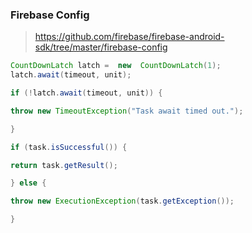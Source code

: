 


### Firebase Config

> https://github.com/firebase/firebase-android-sdk/tree/master/firebase-config

```java
CountDownLatch latch =  new  CountDownLatch(1);
latch.await(timeout, unit);

if (!latch.await(timeout, unit)) {

throw new TimeoutException("Task await timed out.");

}

if (task.isSuccessful()) {

return task.getResult();

} else {

throw new ExecutionException(task.getException());

}
```

<!--stackedit_data:
eyJoaXN0b3J5IjpbLTE1NDQ2MjA1NDQsNDQ1NzAxOTVdfQ==
-->